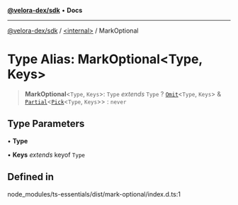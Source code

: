 [**@velora-dex/sdk**](../../README.md) • **Docs**

***

[@velora-dex/sdk](../../globals.md) / [\<internal\>](../README.md) / MarkOptional

# Type Alias: MarkOptional\<Type, Keys\>

> **MarkOptional**\<`Type`, `Keys`\>: `Type` *extends* `Type` ? [`Omit`](Omit.md)\<`Type`, `Keys`\> & [`Partial`](Partial.md)\<[`Pick`](Pick.md)\<`Type`, `Keys`\>\> : `never`

## Type Parameters

• **Type**

• **Keys** *extends* keyof `Type`

## Defined in

node\_modules/ts-essentials/dist/mark-optional/index.d.ts:1
